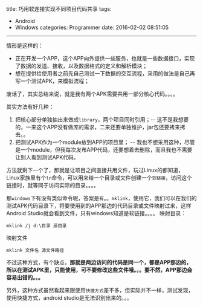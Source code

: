 title: 巧用软连接实现不同项目代码共享
tags:
  - Android
  - Windows
categories: Programmer
date: 2016-02-02 08:51:05
---
情形是这样的：
- 正在开发一个APP，这个APP向外提供一些服务，也就是一些数据接口，实现了数据的发送、接收，以及数据格式的定义和解析模块；
- 想在提供给使用者之前先自己测试一下数据的交互流程，采用的做法是自己再写一个测试APK，来模拟流程；
<!--more-->

废话了，其实总结来说，就是我有两个APK需要共用一部分核心代码。。。。

其实方法有好几种：
1. 把核心部分单独抽出来做成`library`，两个项目同时引用；-- 这不是我想要的，一来这个APP没有做库的需求，二来还要单独维护，jar包还要拷来拷去。。
2. 把测试APK作为一个module放到APP的项目里； -- 我也不想采用这种，尽管是一个module，但我每次发布APP代码，还要想着去删除，而且我也不需要让别人看到测试APK代码。

方法就剩下一个了，那就是让项目之间直接共用文件，玩过Linux的都知道，Linux家族里有个`ln`命令，可以用来给一个目录或文件创建一个`软链接`，访问这个链接时，就等同于访问实际的目录。。。。

那`windows`下有没有类似命令呢，答案是`有`。。`mklink`，使用它，我们可以在我们的测试APK代码目录下，将要使用到的APP那边的代码目录或文件映射过来，这样Android Studio就会看到文件，只有windows知道是软链接。。。。
映射目录：
```
mklink /j d:\目录 源目录
```
映射文件
```
mklink 文件名 源文件路径
```

不过这种方式，有个缺点，**那就是两边访问的代码是同一个，都是APP那边的，所以在测试APK里，只能使用，可不要修改这些文件哦。。。要不然，APP那边会容易出错的。。。**


另外，这种方式虽然看起来跟使用`快捷方式`差不多，但实际并不一样，测试发现，使用快捷方式，android studio是无法识别出来的。。。
